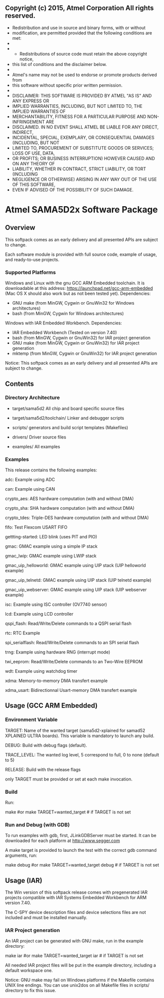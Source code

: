 Copyright (c) 2015, Atmel Corporation All rights reserved.
----------------------------------------------------------

* Redistribution and use in source and binary forms, with or without
* modification, are permitted provided that the following conditions are met:
*
* - Redistributions of source code must retain the above copyright notice,
* this list of conditions and the disclaimer below.
*
* Atmel's name may not be used to endorse or promote products derived from
* this software without specific prior written permission.
*
* DISCLAIMER: THIS SOFTWARE IS PROVIDED BY ATMEL "AS IS" AND ANY EXPRESS OR
* IMPLIED WARRANTIES, INCLUDING, BUT NOT LIMITED TO, THE IMPLIED WARRANTIES OF
* MERCHANTABILITY, FITNESS FOR A PARTICULAR PURPOSE AND NON-INFRINGEMENT ARE
* DISCLAIMED. IN NO EVENT SHALL ATMEL BE LIABLE FOR ANY DIRECT, INDIRECT,
* INCIDENTAL, SPECIAL, EXEMPLARY, OR CONSEQUENTIAL DAMAGES (INCLUDING, BUT NOT
* LIMITED TO, PROCUREMENT OF SUBSTITUTE GOODS OR SERVICES; LOSS OF USE, DATA,
* OR PROFITS; OR BUSINESS INTERRUPTION) HOWEVER CAUSED AND ON ANY THEORY OF
* LIABILITY, WHETHER IN CONTRACT, STRICT LIABILITY, OR TORT (INCLUDING
* NEGLIGENCE OR OTHERWISE) ARISING IN ANY WAY OUT OF THE USE OF THIS SOFTWARE,
* EVEN IF ADVISED OF THE POSSIBILITY OF SUCH DAMAGE.


# Atmel SAMA5D2x Software Package

## Overview

This softpack comes as an early delivery and all presented APIs are subject to change.

Each software module is provided with full source code, example of usage, and ready-to-use projects.

### Supported Platforms

Windows and Linux with the gnu GCC ARM Embedded toolchain. It is downloadable at this address: https://launchpad.net/gcc-arm-embedded (Mac OS X should also work but as not been tested yet).
Dependencies:
- GNU make (from MinGW, Cygwin or GnuWin32 for Windows architectures)
- bash (from MinGW, Cygwin for Windows architectures)

Windows with IAR Embedded Workbench.
Dependencies:
- IAR Embedded Workbench (Tested on version 7.40)
- bash (from MinGW, Cygwin or GnuWin32) for IAR project generation
- GNU make (from MinGW, Cygwin or GnuWin32) for IAR project generation
- mktemp (from MinGW, Cygwin or GnuWin32) for IAR project generation

Notice: This softpack comes as an early delivery and all presented APIs are subject to change.

## Contents

### Directory Architecture

- target/sama5d2
  All chip and board specific source files

- target/sama5d2/toolchain/
  Linker and debugger scripts

- scripts/
  generators and build script templates (Makefiles)

- drivers/
  Driver source files

- examples/
  All examples

### Examples

This release contains the following examples:

adc: Example using ADC

can: Example using CAN

crypto_aes: AES hardware computation (with and without DMA)

crypto_sha: SHA hardware computation (with and without DMA)

crypto_tdes: Triple-DES hardware computation (with and without DMA)

fifo: Test Flexcom USART FIFO

gettting-started: LED blink (uses PIT and PIO)

gmac: GMAC example using a simple IP stack

gmac_lwip: GMAC example using LWIP stack

gmac_uip_helloworld: GMAC example using UIP stack (UIP helloworld example)

gmac_uip_telnetd: GMAC example using UIP stack (UIP telnetd example)

gmac_uip_webserver: GMAC example using UIP stack (UIP webserver example)

isc: Example using ISC controller (OV7740 sensor)

lcd: Example using LCD controller

qspi_flash: Read/Write/Delete commands to a QSPI serial flash

rtc: RTC Example

spi_serialflash: Read/Write/Delete commands to an SPI serial flash

trng: Example using hardware RNG (interrupt mode)

twi_eeprom: Read/Write/Delete commands to an Two-Wire EEPROM

wdt: Example using watchdog timer

xdma: Memory-to-memory DMA transfert example

xdma_usart: Bidirectionnal Usart-memory DMA transfert example

## Usage (GCC ARM Embedded)

### Environment Variable

TARGET: Name of the wanted target (sama5d2-xplained for samad52 XPLAINED ULTRA boards). This variable is mandatory to launch any build.

DEBUG: Build with debug flags (default).

TRACE_LEVEL: The wanted log level, 5 correspond to full, 0 to none (default to 5)

RELEASE: Build with the release flags

only TARGET must be provided or set at each make invocation.

### Build

Run:

make
#or
make TARGET=wanted_target # if TARGET is not set

### Run and Debug (with GDB)

To run examples with gdb, first, JLinkGDBServer must be started. It can be downloaded for each platform at http://www.segger.com

A make target is provided to launch the test with the correct gdb command arguments, run:

make debug
#or
make TARGET=wanted_target debug # if TARGET is not set

## Usage (IAR)

The Win version of this softpack release comes with pregenerated IAR projects compatible with IAR Systems Embedded Workbench for ARM version 7.40.

The C-SPY device description files and device selections files are not included and must be installed manually.

### IAR Project generation

An IAR project can be generated with GNU make, run in the example directory:

make iar
#or
make TARGET=wanted_target iar # if TARGET is not set

All needed IAR project files will be put in the example directory, including a default workspace one.

Notice:
GNU make may fail on Windows platforms if the Makefile contains UNIX line endings.
You can use unix2dos on all Makefile files in scripts/ directory to fix this issue.
